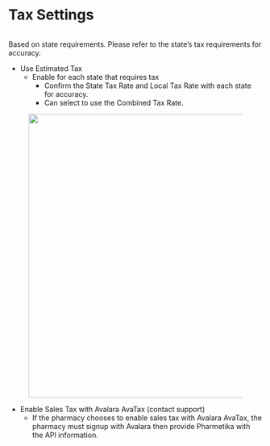 # Tax Settings

<figure><img src="../../.gitbook/assets/Screenshot 2024-12-02 at 1.37.59 PM.png" alt=""><figcaption></figcaption></figure>

Based on state requirements. Please refer to the state’s tax requirements for accuracy.

* Use Estimated Tax
  * Enable for each state that requires tax
    * Confirm the State Tax Rate and Local Tax Rate with each state for accuracy.
    * Can select to use the Combined Tax Rate.

<figure><img src="../../.gitbook/assets/Screenshot 2024-12-02 at 1.38.06 PM.png" alt="" width="563"><figcaption></figcaption></figure>

* Enable Sales Tax with Avalara AvaTax (contact support)
  * If the pharmacy chooses to enable sales tax with Avalara AvaTax, the pharmacy must signup with Avalara then provide Pharmetika with the API information.
